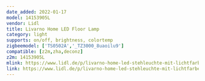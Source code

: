 ```yaml
---
date_added: 2022-01-17
model: 14153905L 
vendor: Lidl
title: Livarno Home LED Floor Lamp
category: light
supports: on/off, brightness, colortemp
zigbeemodel: ['TS0502A','_TZ3000_8uaoilu9']
compatible: [z2m,zha,deconz]
z2m: 14153905L
mlink: https://www.lidl.de/p/livarno-home-led-stehleuchte-mit-lichtfarbensteuerung-zigbee-smart-home-2-fach-sort/p100335194
link: https://www.lidl.de/p/livarno-home-led-stehleuchte-mit-lichtfarbensteuerung-zigbee-smart-home-2-fach-sort/p100335194
---
```


